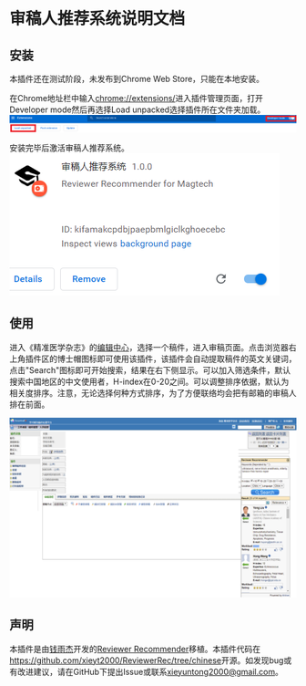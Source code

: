 # 审稿人推荐系统说明文档

## 安装

本插件还在测试阶段，未发布到Chrome Web Store，只能在本地安装。

在Chrome地址栏中输入<chrome://extensions/>进入插件管理页面，打开Developer mode然后再选择Load unpacked选择插件所在文件夹加载。![extension_setting](readme.assets/extension_setting.png)

安装完毕后激活审稿人推荐系统。![1570623180083](readme.assets/1570623180083.png)

## 使用

进入《精准医学杂志》的[编辑中心](http://jpmed.qdu.edu.cn/Journalx_jzyx/manuscript/Editor_Main.action)，选择一个稿件，进入审稿页面。点击浏览器右上角插件区的博士帽图标即可使用该插件，该插件会自动提取稿件的英文关键词，点击"Search"图标即可开始搜索，结果在右下侧显示。可以加入筛选条件，默认搜索中国地区的中文使用者，H-index在0-20之间。可以调整排序依据，默认为相关度排序。注意，无论选择何种方式排序，为了方便联络均会把有邮箱的审稿人排在前面。

![reviewer_rec_screenshot](readme.assets/reviewer_rec_screenshot.png)

## 声明

本插件是由[钱雨杰](http://people.csail.mit.edu/yujieq/)开发的[Reviewer Recommender](https://chrome.google.com/webstore/detail/reviewer-recommender/holgegjhfkdkpclackligifbkphemhmg)移植。本插件代码在<https://github.com/xieyt2000/ReviewerRec/tree/chinese>开源。如发现bug或有改进建议，请在GitHub下提出Issue或联系<xieyuntong2000@gmail.com>。
